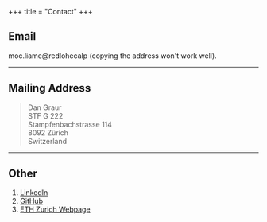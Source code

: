 +++
title = "Contact"
+++

## Email

<span class="baddirection">moc.liame@redlohecalp</span> (copying the address won't work well).

---

## Mailing Address

> Dan Graur  
> STF G 222  
> Stampfenbachstrasse 114  
> 8092 Zürich  
> Switzerland
---

## Other

1. [LinkedIn](https://www.linkedin.com/in/graur-dan/)
2. [GitHub](https://github.com/DanGraur)
3. [ETH Zurich Webpage](https://inf.ethz.ch/people/person-detail.MjQ5OTM5.TGlzdC8zMDQsLTg3NDc3NjI0MQ==.html)